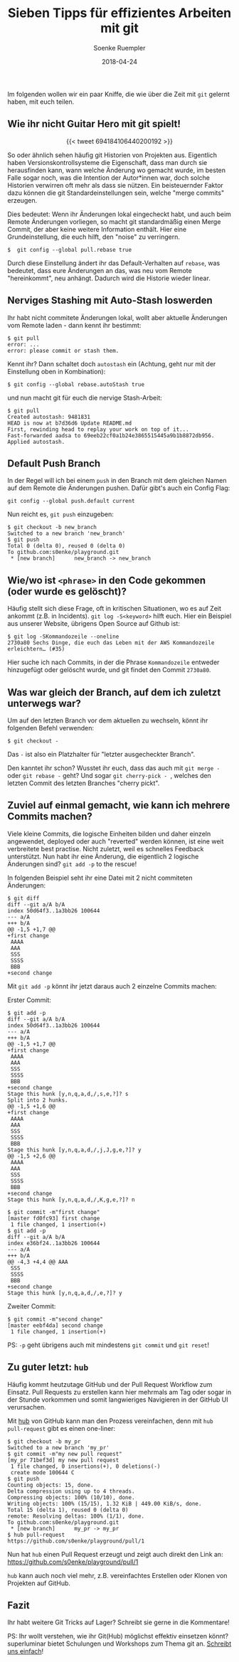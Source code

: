 ﻿---
title: "Sieben Tipps für effizientes Arbeiten mit git"
slug: "sieben-tipps-fuer-effizientes-arbeiten-mit-git"
author: "Soenke Ruempler"
date: 2018-04-24
---

Im folgenden wollen wir ein paar Kniffe, die wie über die Zeit mit `git` gelernt haben, mit euch teilen. 

## Wie ihr nicht Guitar Hero mit git spielt!

<center>{{< tweet 694184106440200192  >}}</center>

So oder ähnlich sehen häufig git Historien von Projekten aus. Eigentlich haben Versionskontrollsysteme die Eigenschaft, dass man durch sie herausfinden kann, wann welche Änderung wo gemacht wurde, im besten Falle sogar noch, was die Intention der Autor\*innen war, doch solche Historien verwirren oft mehr als dass sie nützen. Ein beisteuernder Faktor dazu können die git Standardeinstellungen sein, welche "merge commits" erzeugen. 
 
Dies bedeutet: Wenn ihr Änderungen lokal eingecheckt habt, und auch beim Remote Änderungen vorliegen, so macht git standardmäßig einen Merge Commit, der aber keine weitere Information enthält.  Hier eine Grundeinstellung, die euch hilft, den "noise" zu verringern.
```
$  git config --global pull.rebase true
```
Durch diese Einstellung ändert ihr das Default-Verhalten auf `rebase`, was bedeutet, dass eure Änderungen an das, was neu vom Remote "hereinkommt", neu anhängt. Dadurch wird die Historie wieder linear. 

## Nerviges Stashing mit Auto-Stash loswerden

Ihr habt nicht commitete Änderungen lokal, wollt aber aktuelle Änderungen vom Remote laden - dann kennt ihr bestimmt:
```
$ git pull
error: ...
error: please commit or stash them.
```
Kennt ihr? Dann schaltet doch `autostash` ein (Achtung, geht nur mit der Einstellung oben in Kombination):
```
$ git config --global rebase.autoStash true
```
und nun macht git für euch die nervige Stash-Arbeit:
```
$ git pull
Created autostash: 9481831
HEAD is now at b7d36d6 Update README.md
First, rewinding head to replay your work on top of it...
Fast-forwarded aadsa to 69eeb22cf0a1b24e3865515445a9b1b8872db956.
Applied autostash.
```

## Default Push Branch

In der Regel will ich bei einem `push` in den Branch mit dem gleichen Namen auf dem Remote die Änderungen pushen. Dafür gibt's auch ein Config Flag:
```
git config --global push.default current
```
Nun reicht es, `git push` einzugeben:
```
$ git checkout -b new_branch
Switched to a new branch 'new_branch'
$ git push
Total 0 (delta 0), reused 0 (delta 0)
To github.com:s0enke/playground.git
 * [new branch]      new_branch -> new_branch
```

## Wie/wo ist `<phrase>` in den Code gekommen (oder wurde es gelöscht)?

Häufig stellt sich diese Frage, oft in kritischen Situationen, wo es auf Zeit ankommt (z.B. in Incidents).
`git log -S<keyword>` hilft euch. Hier ein Beispiel aus unserer Website, übrigens Open Source auf Github ist:
```
$ git log -SKommandozeile --oneline 
2730a80 Sechs Dinge, die euch das Leben mit der AWS Kommandozeile erleichtern… (#35)
```
Hier suche ich nach Commits, in der die Phrase `Kommandozeile` entweder hinzugefügt oder gelöscht wurde, und git findet den Commit `2730a80`.

## Was war gleich der Branch, auf dem ich zuletzt unterwegs war?

Um auf den letzten Branch vor dem aktuellen zu wechseln, könnt ihr folgenden Befehl verwenden:
```
$ git checkout -
```
Das `-` ist also ein Platzhalter für "letzter ausgecheckter Branch". 

Den kanntet ihr schon? Wusstet ihr euch, dass das auch mit `git merge -` oder `git rebase -` geht? Und sogar `git cherry-pick - `, welches den letzten Commit des letzten Branches "cherry pickt".

## Zuviel auf einmal gemacht, wie kann ich mehrere Commits machen?

Viele kleine Commits, die logische Einheiten bilden und daher einzeln angewendet, deployed oder auch "reverted" werden können, ist eine weit verbreitete best practise. Nicht zuletzt, weil es schnelles Feedback unterstützt. Nun habt ihr eine Änderung, die eigentlich 2 logische Änderungen sind? ```git add -p``` to the rescue!

In folgenden Beispiel seht ihr eine Datei mit 2 nicht commiteten Änderungen:
```
$ git diff
diff --git a/A b/A
index 50d64f3..1a3bb26 100644
--- a/A
+++ b/A
@@ -1,5 +1,7 @@
+first change
 AAAA
 AAA
 SSS
 SSSS
 BBB
+second change

```
Mit `git add -p` könnt ihr jetzt daraus auch 2 einzelne Commits machen:

Erster Commit:
```
$ git add -p
diff --git a/A b/A
index 50d64f3..1a3bb26 100644
--- a/A
+++ b/A
@@ -1,5 +1,7 @@
+first change
 AAAA
 AAA
 SSS
 SSSS
 BBB
+second change
Stage this hunk [y,n,q,a,d,/,s,e,?]? s
Split into 2 hunks.
@@ -1,5 +1,6 @@
+first change
 AAAA
 AAA
 SSS
 SSSS
 BBB
Stage this hunk [y,n,q,a,d,/,j,J,g,e,?]? y
@@ -1,5 +2,6 @@
 AAAA
 AAA
 SSS
 SSSS
 BBB
+second change
Stage this hunk [y,n,q,a,d,/,K,g,e,?]? n

$ git commit -m"first change"
[master fd0fc93] first change
 1 file changed, 1 insertion(+)
$ git add -p
diff --git a/A b/A
index e36bf24..1a3bb26 100644
--- a/A
+++ b/A
@@ -4,3 +4,4 @@ AAA
 SSS
 SSSS
 BBB
+second change
Stage this hunk [y,n,q,a,d,/,e,?]? y
```
Zweiter Commit:
```
$ git commit -m"second change"
[master eebf4da] second change
 1 file changed, 1 insertion(+)
```
PS: `-p` geht übrigens auch mit mindestens `git commit` und `git reset`!

## Zu guter letzt: `hub`

Häufig kommt heutzutage GitHub und der Pull Request Workflow zum Einsatz. Pull Requests zu erstellen kann hier mehrmals am Tag oder sogar in der Stunde vorkommen und somit langwieriges Navigieren in der GitHub UI verursachen.

Mit [hub](https://github.com/github/hub) von GitHub kann man den Prozess vereinfachen, denn mit `hub pull-request` gibt es einen one-liner:
```
$ git checkout -b my_pr
Switched to a new branch 'my_pr'
$ git commit -m"my new pull request"
[my_pr 71bef3d] my new pull request
 1 file changed, 0 insertions(+), 0 deletions(-)
 create mode 100644 C
$ git push
Counting objects: 15, done.
Delta compression using up to 4 threads.
Compressing objects: 100% (10/10), done.
Writing objects: 100% (15/15), 1.32 KiB | 449.00 KiB/s, done.
Total 15 (delta 1), reused 0 (delta 0)
remote: Resolving deltas: 100% (1/1), done.
To github.com:s0enke/playground.git
 * [new branch]      my_pr -> my_pr
$ hub pull-request
https://github.com/s0enke/playground/pull/1
```
Nun hat `hub` einen Pull Request erzeugt und zeigt auch direkt den Link an: https://github.com/s0enke/playground/pull/1 

`hub` kann auch noch viel mehr, z.B. vereinfachtes Erstellen oder Klonen von Projekten auf GitHub.

## Fazit

Ihr habt weitere Git Tricks auf Lager? Schreibt sie gerne in die Kommentare!

PS: Ihr wollt verstehen, wie ihr Git(Hub) möglichst effektiv einsetzen könnt? superluminar bietet Schulungen und Workshops zum Thema git an. [Schreibt uns einfach](mailto:workshops@superluminar.io)! 

